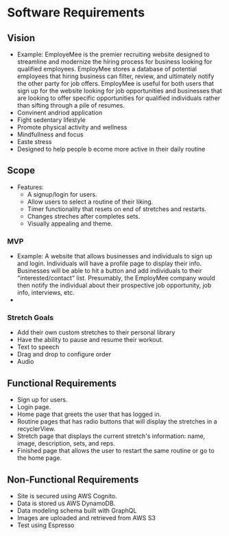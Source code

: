 # Software Requirements

## Vision

- Example: EmployeMee is the premier recruiting website designed to streamline and modernize the hiring process for business looking for qualified employees. EmployMee stores a database of potential employees that hiring business can filter, review, and ultimately notify the other party for job offers. EmployMee is useful for both users that sign up for the website looking for job opportunities and businesses that are looking to offer specific opportunities for qualified individuals rather than sifting through a pile of resumes.
- Convinent andriod application
- Fight sedentary lifestyle
- Promote physical activity and wellness
- Mindfullness and focus
- Easte stress
- Designed to help people b ecome more active in their daily routine


## Scope

- Features:
  - A signup/login for users.
  - Allow users to select a routine of their liking.
  - Timer functionality that resets on end of stretches and restarts.
  - Changes streches after completes sets.
  - Visually appealing and theme.

### MVP

- Example: A website that allows businesses and individuals to sign up and login. Individuals will have a profile page to display their info. Businesses will be able to hit a button and add individuals to their "interested/contact" list. Presumably, the EmployMee company would then notify the individual about their prospective job opportunity, job info, interviews, etc.
- 

### Stretch Goals

- Add their own custom stretches to their personal library
- Have the ability to pause and resume their workout.
- Text to speech
- Drag and drop to configure order
- Audio

## Functional Requirements

- Sign up for users.
- Login page.
- Home page that greets the user that has logged in.
- Routine pages that has radio buttons that will display the stretches  in a recyclerView.
- Stretch page that displays the current stretch's information: name, image, description, sets, and reps.
- Finished page that allows the user to restart the same routine or go to the home page.

## Non-Functional Requirements

- Site is secured using AWS Cognito.
- Data is stored us AWS DynamoDB.
- Data modeling schema built with GraphQL
- Images are uploaded and retrieved from AWS S3
- Test using Espresso
